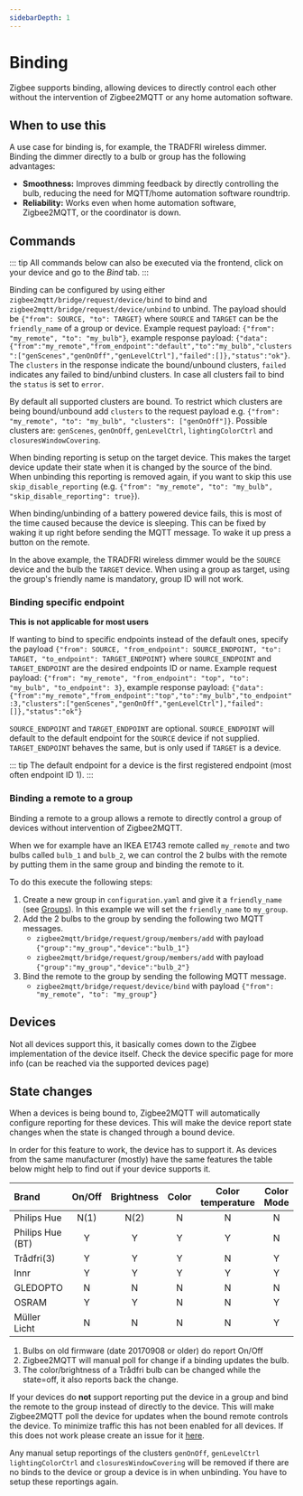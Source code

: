 ```yaml
---
sidebarDepth: 1
---
```


# Binding

Zigbee supports binding, allowing devices to directly control each other without the intervention of Zigbee2MQTT or any home automation software.

## When to use this

A use case for binding is, for example, the TRADFRI wireless dimmer. Binding the dimmer directly to a bulb or group has the following advantages:

- **Smoothness:** Improves dimming feedback by directly controlling the bulb, reducing the need for MQTT/home automation software roundtrip.
- **Reliability:** Works even when home automation software, Zigbee2MQTT, or the coordinator is down.

## Commands

::: tip
All commands below can also be executed via the frontend, click on your device and go to the _Bind_ tab.
:::

Binding can be configured by using either `zigbee2mqtt/bridge/request/device/bind` to bind and `zigbee2mqtt/bridge/request/device/unbind` to unbind. The payload should be `{"from": SOURCE, "to": TARGET}` where `SOURCE` and `TARGET` can be the `friendly_name` of a group or device. Example request payload: `{"from": "my_remote", "to": "my_bulb"}`, example response payload: `{"data":{"from":"my_remote","from_endpoint":"default","to":"my_bulb","clusters":["genScenes","genOnOff","genLevelCtrl"],"failed":[]},"status":"ok"}`. The `clusters` in the response indicate the bound/unbound clusters, `failed` indicates any failed to bind/unbind clusters. In case all clusters fail to bind the `status` is set to `error`.

By default all supported clusters are bound. To restrict which clusters are being bound/unbound add `clusters` to the request payload e.g. `{"from": "my_remote", "to": "my_bulb", "clusters": ["genOnOff"]}`. Possible clusters are: `genScenes`, `genOnOff`, `genLevelCtrl`, `lightingColorCtrl` and `closuresWindowCovering`.

When binding reporting is setup on the target device. This makes the target device update their state when it is changed by the source of the bind. When unbinding this reporting is removed again, if you want to skip this use `skip_disable_reporting` (e.g. `{"from": "my_remote", "to": "my_bulb", "skip_disable_reporting": true}`).

When binding/unbinding of a battery powered device fails, this is most of the time caused because the device is sleeping. This can be fixed by waking it up right before sending the MQTT message. To wake it up press a button on the remote.

In the above example, the TRADFRI wireless dimmer would be the `SOURCE` device and the bulb the `TARGET` device. When using a group as target, using the group's friendly name is mandatory, group ID will not work.

### Binding specific endpoint

**This is not applicable for most users**

If wanting to bind to specific endpoints instead of the default ones, specify the payload `{"from": SOURCE, "from_endpoint": SOURCE_ENDPOINT, "to": TARGET, "to_endpoint": TARGET_ENDPOINT}` where `SOURCE_ENDPOINT` and `TARGET_ENDPOINT` are the desired endpoints ID or name. Example request payload: `{"from": "my_remote", "from_endpoint": "top", "to": "my_bulb", "to_endpoint": 3}`, example response payload: `{"data":{"from":"my_remote","from_endpoint":"top","to":"my_bulb","to_endpoint":3,"clusters":["genScenes","genOnOff","genLevelCtrl"],"failed":[]},"status":"ok"}`

`SOURCE_ENDPOINT` and `TARGET_ENDPOINT` are optional. `SOURCE_ENDPOINT` will default to the default endpoint for the `SOURCE` device if not supplied. `TARGET_ENDPOINT` behaves the same, but is only used if `TARGET` is a device.

::: tip
The default endpoint for a device is the first registered endpoint (most often endpoint ID 1).
:::

### Binding a remote to a group

Binding a remote to a group allows a remote to directly control a group of devices without intervention of Zigbee2MQTT.

When we for example have an IKEA E1743 remote called `my_remote` and two bulbs called `bulb_1` and `bulb_2`, we can control the 2 bulbs with the remote by putting them in the same group and binding the remote to it.

To do this execute the following steps:

1. Create a new group in `configuration.yaml` and give it a `friendly_name` (see [Groups](./groups.md)). In this example we will set the `friendly_name` to `my_group`.
2. Add the 2 bulbs to the group by sending the following two MQTT messages.
    - `zigbee2mqtt/bridge/request/group/members/add` with payload `{"group":"my_group","device":"bulb_1"}`
    - `zigbee2mqtt/bridge/request/group/members/add` with payload `{"group":"my_group","device":"bulb_2"}`
3. Bind the remote to the group by sending the following MQTT message.
    - `zigbee2mqtt/bridge/request/device/bind` with payload `{"from": "my_remote", "to": "my_group"}`

## Devices

Not all devices support this, it basically comes down to the Zigbee implementation of the device itself. Check the device specific page for more info (can be reached via the supported devices page)

## State changes

When a devices is being bound to, Zigbee2MQTT will automatically configure reporting for these devices. This will make the device report state changes when the state is changed through a bound device.

In order for this feature to work, the device has to support it. As devices from the same manufacturer (mostly) have the same features the table below might help to find out if your device supports it.

| Brand            | On/Off | Brightness | Color | Color temperature | Color Mode |
| :--------------- | :----: | :--------: | :---: | :---------------: | :--------: |
| Philips Hue      |  N(1)  |    N(2)    |   N   |         N         |     N      |
| Philips Hue (BT) |   Y    |     Y      |   Y   |         Y         |     N      |
| Trådfri(3)       |   Y    |     Y      |   Y   |         N         |     Y      |
| Innr             |   Y    |     Y      |   Y   |         Y         |     Y      |
| GLEDOPTO         |   N    |     N      |   N   |         N         |     N      |
| OSRAM            |   Y    |     Y      |   N   |         N         |     Y      |
| Müller Licht     |   N    |     N      |   N   |         N         |     Y      |

1. Bulbs on old firmware (date 20170908 or older) do report On/Off
2. Zigbee2MQTT will manual poll for change if a binding updates the bulb.
3. The color/brightness of a Trådfri bulb can be changed while the state=off, it also reports back the change.

If your devices do **not** support reporting put the device in a group and bind the remote to the group instead of directly to the device. This will make Zigbee2MQTT poll the device for updates when the bound remote controls the device. To minimize traffic this has not been enabled for all devices. If this does not work please create an issue for it [here](https://github.com/Koenkk/zigbee2mqtt/issues).

Any manual setup reportings of the clusters `genOnOff`, `genLevelCtrl` `lightingColorCtrl` and `closuresWindowCovering` will be removed if there are no binds to the device or group a device is in when unbinding. You have to setup these reportings again.
